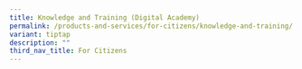 ```yaml
---
title: Knowledge and Training (Digital Academy)
permalink: /products-and-services/for-citizens/knowledge-and-training/
variant: tiptap
description: ""
third_nav_title: For Citizens
---
```

